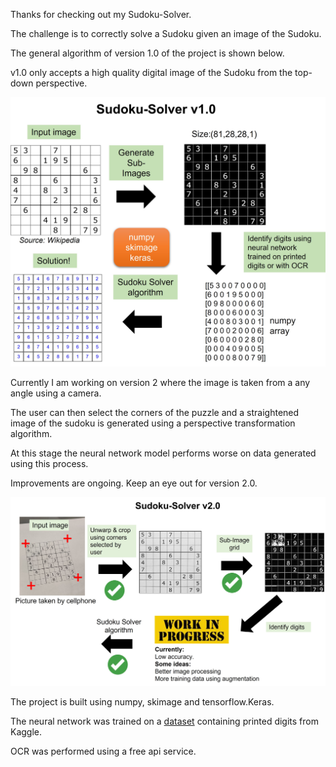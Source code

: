 Thanks for checking out my Sudoku-Solver.

The challenge is to correctly solve a Sudoku given an image of the Sudoku.

The general algorithm of version 1.0 of the project is shown below. 

v1.0 only accepts a high quality digital image of the Sudoku from the top-down perspective.

![version 1](assets/solver_v1.jpg)


Currently I am working on version 2 where the image is taken from a any angle using a camera.

The user can then select the corners of the puzzle and a straightened image of the sudoku is generated using a perspective transformation algorithm.

At this stage the neural network model performs worse on data generated using this process. 

Improvements are ongoing. Keep an eye out for version 2.0.

![version 2](assets/solver_v2.jpg)

The project is built using numpy, skimage and tensorflow.Keras.

The neural network was trained on a [dataset](https://www.kaggle.com/datasets/kshitijdhama/printed-digits-dataset) containing printed digits from Kaggle.

OCR was performed using a free api service.